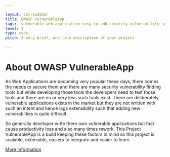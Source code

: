 ```yaml
---

layout: col-sidebar
title: OWASP VulnerableApp
tags:  vulnerable-web-application easy-to-add-security-vulnerability springboot java-8 security zap-payload-testing burp-payload-testing
level: 2
type: code
pitch: A very brief, one-line description of your project

---
```


# About OWASP VulnerableApp

As Web Applications are becoming very popular these days, there comes the needs to secure them and there are many security vulnerability finding tools but while developing those tools the developers need to test those tools and there are no or very less such tools exist. There are deliberately vulnerable applications exists in the market but they are not written with such an intent and hence lags extensibility such that adding new vulnerablities is quite difficult.

So generally developer write there own vulnerable applications but that cause productivity loss and also many times rework. 
This Project VulnerableApp is a build keeping these factors in mind so this project is scalable, extensible, easiers to integrate and easier to learn. 

[More Information](https://sasanlabs.github.io/VulnerableApp/)

